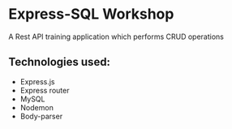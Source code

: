 # Express-SQL Workshop

A Rest API training application which performs CRUD operations

## Technologies used:

- Express.js
- Express router
- MySQL
- Nodemon
- Body-parser
